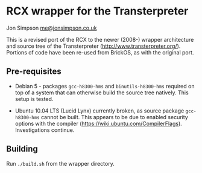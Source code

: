 # RCX wrapper for the Transterpreter

Jon Simpson <me@jonsimpson.co.uk>

This is a revised port of the RCX to the newer (2008-) wrapper architecture and source tree of the Transterpreter (http://www.transterpreter.org/). Portions of code have been re-used from BrickOS, as with the original port.

## Pre-requisites

* Debian 5 - packages `gcc-h8300-hms` and `binutils-h8300-hms` required on top of a system that can otherwise build the source tree natively. This setup is tested.

* Ubuntu 10.04 LTS (Lucid Lynx) currently broken, as source package `gcc-h8300-hms` cannot be built. This appears to be due to enabled security options with the compiler (https://wiki.ubuntu.com/CompilerFlags). Investigations continue.

## Building

Run `./build.sh` from the wrapper directory.